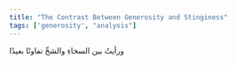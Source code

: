 ```yaml
---
title: "The Contrast Between Generosity and Stinginess"
tags: ['generosity', "analysis"]
---
```


 ورأيتُ بين السخاءِ والشحِّ تفاوتًا بعيدًا
